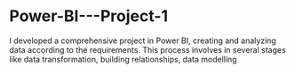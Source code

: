 # Power-BI---Project-1
I developed a comprehensive project in Power BI, creating and analyzing data according to the requirements. This process involves in several stages like data transformation, building relationships, data modelling
